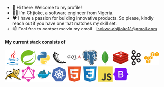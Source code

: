 - 👋 Hi there. Welcome to my profile!
- 👨‍💻 I’m Chijioke, a software engineer from Nigeria.
- ❤️ I have a passion for building innovative products. So please, kindly reach out if you have one that matches my skill set.
- 📫 Feel free to contact me via my email - ibekwe.chijioke18@gmail.com

#### My current stack consists of:
<img src="https://raw.githubusercontent.com/devicons/devicon/master/icons/java/java-original.svg" alt="java-icon" width="50" height="50"><img src="https://raw.githubusercontent.com/devicons/devicon/master/icons/spring/spring-original.svg" alt="spring-icon" width="50" height="50"><img src="https://raw.githubusercontent.com/devicons/devicon/master/icons/python/python-original.svg" alt="python-icon" width="50" height="50"><img src="https://raw.githubusercontent.com/devicons/devicon/master/icons/flask/flask-original.svg" alt="flask-icon" width="50" height="50"><img src="https://raw.githubusercontent.com/devicons/devicon/master/icons/sqlalchemy/sqlalchemy-original.svg" alt="sqlalchemy-icon" width="50" height="50"><img src="https://raw.githubusercontent.com/devicons/devicon/master/icons/postgresql/postgresql-original.svg" alt="postgres-icon" width="50" height="50"><img src="https://raw.githubusercontent.com/devicons/devicon/master/icons/mongodb/mongodb-original.svg" alt="mongodb-icon" width="50" height="50"><img src="https://raw.githubusercontent.com/devicons/devicon/master/icons/redis/redis-original.svg" alt="redis-icon" width="50" height="50"><img src="https://raw.githubusercontent.com/devicons/devicon/master/icons/apachekafka/apachekafka-original.svg" alt="kafka-icon" width="50" height="50"><img src="https://raw.githubusercontent.com/devicons/devicon/master/icons/amazonwebservices/amazonwebservices-original.svg" alt="aws-icon" width="50" height="50"><img src="https://raw.githubusercontent.com/devicons/devicon/master/icons/tomcat/tomcat-original.svg" alt="tomcat-icon" width="50" height="50"><img src="https://raw.githubusercontent.com/devicons/devicon/master/icons/graphql/graphql-plain.svg" alt="graphql-icon" width="50" height="50"><img src="https://raw.githubusercontent.com/devicons/devicon/master/icons/docker/docker-original.svg" alt="docker-icon" width="50" height="50"><img src="https://raw.githubusercontent.com/devicons/devicon/master/icons/kubernetes/kubernetes-plain.svg" alt="kubernetes-icon" width="50" height="50"><img src="https://raw.githubusercontent.com/devicons/devicon/master/icons/html5/html5-original.svg" alt="html-icon" width="50" height="50"><img src="https://raw.githubusercontent.com/devicons/devicon/master/icons/css3/css3-original.svg" alt="css-icon" width="50" height="50"><img src="https://raw.githubusercontent.com/devicons/devicon/master/icons/javascript/javascript-original.svg" alt="js-icon" width="50" height="50"><img src="https://raw.githubusercontent.com/devicons/devicon/master/icons/bootstrap/bootstrap-original.svg" alt="bootstrap-icon" width="50" height="50">





<!---
chijioke-ibekwe/chijioke-ibekwe is a ✨ special ✨ repository because its `README.md` (this file) appears on your GitHub profile.
You can click the Preview link to take a look at your changes.
--->
